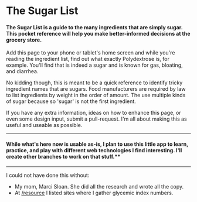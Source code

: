 The Sugar List
==============

#### The Sugar List is a guide to the many ingredients that are simply sugar. This pocket reference will help you make better-informed decisions at the grocery store.

Add this page to your phone or tablet's home screen and while you're reading the ingredient list, find out what exactly Polydextrose is, for example. You'll find that is indeed a sugar and is known for gas, bloating, and diarrhea.

No kidding though, this is meant to be a quick reference to identify tricky ingredient names that are sugars. Food manufacturers are required by law to list ingredients by weight in the order of amount. The use multiple kinds of sugar because so 'sugar' is not the first ingredient.

If you have any extra information, ideas on how to enhance this page, or even some design input, submit a pull-request. I'm all about making this as useful and useable as possible.

---
#### While what's here now is usable as-is, I plan to use this little app to learn, practice, and play with different web technologies I find interesting. I'll create other branches to work on that stuff.**
---

I could not have done this without:

+ My mom, Marci Sloan. She did all the research and wrote all the copy.
+ At [/resource](http://tylersloan.github.io/sugar-app/resources/ "Resources for The Sugar List") I listed sites where I gather glycemic index numbers.
